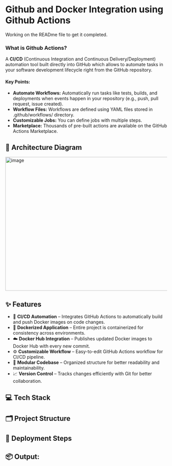 # Github and Docker Integration using Github Actions

Working on the READme file to get it completed.

### What is Github Actions?
A **CI/CD** (Continuous Integration and Continuous Delivery/Deployment) automation tool built directly into GitHub which allows to automate tasks in your software development lifecycle right from the GitHub repository.

#### Key Points:
- **Automate Workflows:**
Automatically run tasks like tests, builds, and deployments when events happen in your repository (e.g., push, pull request, issue created).
- **Workflow Files:**
Workflows are defined using YAML files stored in .github/workflows/ directory.
- **Customizable Jobs:**
You can define jobs with multiple steps.
- **Marketplace:**
Thousands of pre-built actions are available on the GitHub Actions Marketplace.

## 🧭 Architecture Diagram
<img width="615" height="417" alt="image" src="https://github.com/user-attachments/assets/8fcfb48b-f682-46e4-a647-9fc8a94917c9" />

## ✨ Features
- 🔄 **CI/CD Automation** – Integrates GitHub Actions to automatically build and push Docker images on code changes.
- 🐳 **Dockerized Application** – Entire project is containerized for consistency across environments.
- ☁️ **Docker Hub Integration** – Publishes updated Docker images to Docker Hub with every new commit.
- ⚙️ **Customizable Workflow** – Easy-to-edit GitHub Actions workflow for CI/CD pipeline.
- 📁 **Modular Codebase** – Organized structure for better readability and maintainability.
- 📈 **Version Control** – Tracks changes efficiently with Git for better collaboration.

## 💻 Tech Stack


## 🗂️ Project Structure


## 🚀 Deployment Steps


## 📦 Output:

